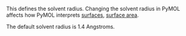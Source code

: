 This defines the solvent radius. Changing the solvent radius in PyMOL
affects how PyMOL interprets
[surfaces](/index.php/Surface_solvent "Surface solvent"), [surface
area](/index.php/Displaying_Biochemical_Properties#Surface-Related "Displaying Biochemical Properties").

The default solvent radius is 1.4 Angstroms.
